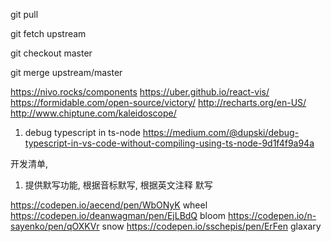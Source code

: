 
git pull

git fetch upstream

git checkout master


git merge upstream/master


https://nivo.rocks/components
https://uber.github.io/react-vis/
https://formidable.com/open-source/victory/
http://recharts.org/en-US/
http://www.chiptune.com/kaleidoscope/



1. debug typescript in ts-node
https://medium.com/@dupski/debug-typescript-in-vs-code-without-compiling-using-ts-node-9d1f4f9a94a  




 开发清单,

 1) 提供默写功能, 根据音标默写,  根据英文注释 默写
 
https://codepen.io/aecend/pen/WbONyK  wheel
https://codepen.io/deanwagman/pen/EjLBdQ bloom
https://codepen.io/n-sayenko/pen/qOXKVr  snow
https://codepen.io/sschepis/pen/ErFen glaxary 


 
 